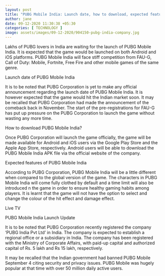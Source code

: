 ```yaml
---
layout: post
title: "PUBG Mobile India: Launch date, how to download, expected features and other updates"
author: jane 
date: 09-12-2020 11:30:38 +05:30 
categories: [ TECHNOLOGY ] 
image: assets/images/09-12-2020/904150-pubg-india-company.jpg
---
```

Lakhs of PUBG lovers in India are waiting for the launch of PUBG Mobile India. It is expected that the game would be launched on both Android and iOS platforms. PUBG Mobile India will face stiff competition from FAU-G, Call of Duty: Mobile, Fortnite, Free Fire and other mobile games of the same genre.

Launch date of PUBG Mobile India

It is to be noted that PUBG Corporation is yet to make any official announcement regarding the launch date of PUBG Mobile India. It is however expected that the game would hit the Indian market soon. It may be recalled that PUBG Corporation had made the announcement of the comeback back in November. The start of the pre-registrations for FAU-G has put up pressure on the PUBG Corporation to launch the game without wasting any more time.

How to download PUBG Mobile India?

Once PUBG Corporation will launch the game officially, the game will be made available for Android and iOS users via the Google Play Store and the Apple App Store, respectively. Android users will be able to download the PUBG Mobile India APK file via the official website of the company.

Expected features of PUBG Mobile India

According to PUBG Corporation, PUBG Mobile India will be a little different when compared to the global version of the game. The characters in PUBG Mobile India will come fully clothed by default and a time limit will also be introduced n the game in order to ensure healthy gaming habits among players. It is learnt that the game will not have the option to select and change the colour of the hit effect and damage effect.

Live TV

PUBG Mobile India Launch Update

It is to be noted that PUBG Corporation recently registered the company ‘PUBG India Pvt Ltd’ in India. The company is expected to establish a regional office or a subsidiary in India. The company has been registered with the Ministry of Corporate Affairs, with paid-up capital and authorized capital of Rs. 5 lakh and Rs 15 lakh, respectively.

It may be recalled that the Indian government had banned PUBG Mobile September 4 citing security and privacy issues. PUBG Mobile was hugely popular at that time with over 50 million daily active users.